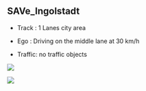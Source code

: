 ## SAVe_Ingolstadt 

- Track : 1 Lanes city area

- Ego : Driving on the middle lane at 30 km/h

- Traffic: no traffic objects

![](https://raw.githubusercontent.com/PerpetuumProgress/OVAL-Assets/main/datasets/SAVe_Prio6_indoor/Track_Overview.PNG)

![](https://raw.githubusercontent.com/PerpetuumProgress/OVAL-Assets/main/datasets/SAVe_Prio6_indoor/29_SAVe_Ingolstadt_Prio6_Carissma_Indoor_offset.gif)


